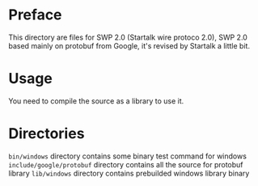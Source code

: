 # Preface

This directory are files for SWP 2.0 (Startalk wire protoco 2.0), SWP 2.0 based mainly on protobuf from Google, it's revised by Startalk a little bit.

# Usage

You need to compile the source as a library to use it.

# Directories

`bin/windows` directory contains some binary test command for windows 
`include/google/protobuf` directory contains all the source for protobuf library
`lib/windows` directory contains prebuilded windows library binary
